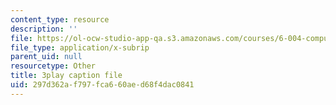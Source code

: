 ```yaml
---
content_type: resource
description: ''
file: https://ol-ocw-studio-app-qa.s3.amazonaws.com/courses/6-004-computation-structures-spring-2017/297d362af797fca660aed68f4dac0841_9eWKuWyXYKY.srt
file_type: application/x-subrip
parent_uid: null
resourcetype: Other
title: 3play caption file
uid: 297d362a-f797-fca6-60ae-d68f4dac0841
---
```

